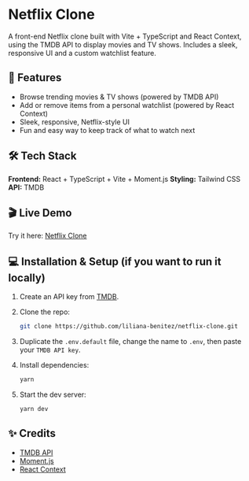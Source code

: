 # Netflix Clone

A front-end Netflix clone built with Vite + TypeScript and React Context, using the TMDB API to display movies and TV shows. Includes a sleek, responsive UI and a custom watchlist feature.

## 🚀 Features
- Browse trending movies & TV shows (powered by TMDB API)
- Add or remove items from a personal watchlist (powered by React Context)
- Sleek, responsive, Netflix-style UI
- Fun and easy way to keep track of what to watch next

## 🛠 Tech Stack
**Frontend:** React + TypeScript + Vite + Moment.js
**Styling:** Tailwind CSS
**API:** TMDB

## 🎬 Live Demo
Try it here: [Netflix Clone](https://notflix-cloneflix.netlify.app/)

## 💻 Installation & Setup (if you want to run it locally)

1. Create an API key from [TMDB](https://developer.themoviedb.org/docs/getting-started).
2. Clone the repo:
   ```bash
   git clone https://github.com/liliana-benitez/netflix-clone.git
   ```
3. Duplicate the `.env.default` file, change the name to `.env`, then paste your `TMDB API key`.

4. Install dependencies:
   ```bash
   yarn
   ```

5. Start the dev server:
   ```bash
   yarn dev
   ```

## ✨ Credits
- [TMDB API](https://developer.themoviedb.org/reference/intro/getting-started)
- [Moment.js](https://momentjs.com/)
- [React Context](https://react.dev/learn/passing-data-deeply-with-context)
